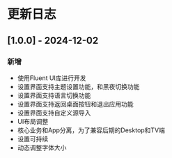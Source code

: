 # 更新日志


## [1.0.0] - 2024-12-02


### 新增
- 使用Fluent UI库进行开发
- 设置界面支持主题设置功能，和黑夜切换功能
- 设置界面支持语言切换功能
- 设置界面支持返回桌面按钮和退出应用功能
- 设置界面支持自定义源导入
- UI布局调整
- 核心业务和App分离，为了兼容后期的Desktop和TV端
- 设置可持续
- 动态调整字体大小





